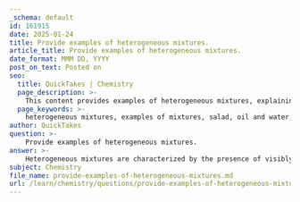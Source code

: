 ```yaml
---
_schema: default
id: 161915
date: 2025-01-24
title: Provide examples of heterogeneous mixtures.
article_title: Provide examples of heterogeneous mixtures.
date_format: MMM DD, YYYY
post_on_text: Posted on
seo:
  title: QuickTakes | Chemistry
  page_description: >-
    This content provides examples of heterogeneous mixtures, explaining their characteristics and how the components can be visually distinguished and physically separated.
  page_keywords: >-
    heterogeneous mixtures, examples of mixtures, salad, oil and water, sand and salt, granite, fruit salad, cereal in milk, concrete
author: QuickTakes
question: >-
    Provide examples of heterogeneous mixtures.
answer: >-
    Heterogeneous mixtures are characterized by the presence of visibly different substances or phases, allowing for easy distinction and separation of their components through physical means. Here are some examples of heterogeneous mixtures:\n\n1. **Salad**: A salad consists of various ingredients such as lettuce, tomatoes, cucumbers, and dressing, all of which can be seen and separated from one another.\n\n2. **Oil and Water**: When mixed, oil and water do not combine but instead form distinct layers due to their differing densities and polarities.\n\n3. **Sand and Salt**: A mixture of sand and salt can be easily separated by dissolving the salt in water and filtering out the sand.\n\n4. **Granite**: This rock is composed of different minerals such as quartz, feldspar, and mica, which can be visually distinguished.\n\n5. **Fruit Salad**: Similar to a regular salad, a fruit salad contains various types of fruits that can be seen and identified separately.\n\n6. **Cereal in Milk**: The cereal pieces float on the surface of the milk, allowing for easy identification and separation.\n\n7. **Concrete**: A mixture of cement, water, sand, and gravel, where the individual components can be identified.\n\nThese examples illustrate the nature of heterogeneous mixtures, where the individual components retain their distinct properties and can be physically separated.
subject: Chemistry
file_name: provide-examples-of-heterogeneous-mixtures.md
url: /learn/chemistry/questions/provide-examples-of-heterogeneous-mixtures
---
```


&nbsp;
